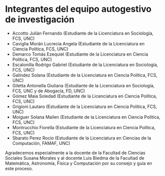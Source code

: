 # Integrantes del equipo autogestivo de investigación

- Accotto Julián Fernando (Estudiante de la Licenciatura en Sociología, FCS, UNC)
- Caviglia Morán Lucrecia Angela (Estudiante de la Licenciatura en Ciencia Política, FCS, UNC)
- Demarco Tomás Ezequiel (Estudiante de la Licenciatura en Ciencia Política, FCS, UNC)
- Escalonilla Rodrigo Gabriel (Estudiante de la Licenciatura en Sociología, FCS, UNC)
- Galíndez Solana (Estudiante de la Licenciatura en Ciencia Política, FCS, UNC)
- Giletta Antonella Giuliana (Estudiante de la Licenciatura en Sociología, FCS, UNC y de Abogacía, FD, UNC)
- Gómez Maia Soledad (Estudiante de la Licenciatura en Ciencia Política, FCS, UNC)
- Grigioni Lautaro (Estudiante de la Licenciatura en Ciencia Política, FCS, UNC)
- Moiguer Solana Mailen (Estudiante de la Licenciatura en Ciencia Política, FCS, UNC)
- Montrucchio Fiorella (Estudiante de la Licenciatura en Ciencia Política, FCS, UNC)
- Sbarato Perez Rocío (Estudiante de la Licenciatura en Ciencias de la Computación, FAMAF, UNC)

Agradecemos especialmente a la docente de la Facultad de Ciencias Sociales Susana Morales y al docente Luis Biedma de la Facultad de Matemática, Astronomía, Física y Computación por su consejo y guía en este proceso.
